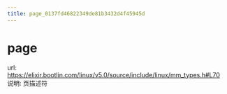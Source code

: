 ```yaml
---
title: page_0137fd46822349de81b3432d4f45945d
---
```


# page

url: https://elixir.bootlin.com/linux/v5.0/source/include/linux/mm_types.h#L70
说明: 页描述符
